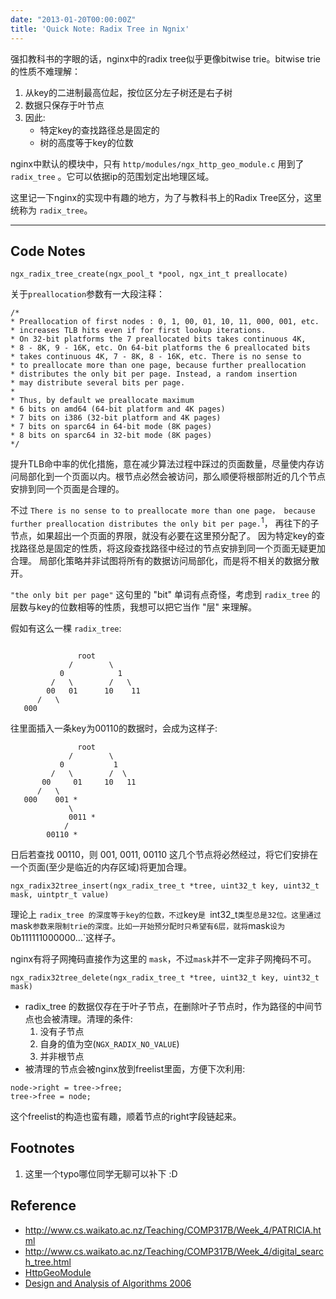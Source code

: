 ```yaml
---
date: "2013-01-20T00:00:00Z"
title: 'Quick Note: Radix Tree in Ngnix'
---
```


强扣教科书的字眼的话，nginx中的radix tree似乎更像bitwise trie。bitwise trie的性质不难理解：

1. 从key的二进制最高位起，按位区分左子树还是右子树
2. 数据只保存于叶节点
3. 因此:
   + 特定key的查找路径总是固定的
   + 树的高度等于key的位数

nginx中默认的模块中，只有 `http/modules/ngx_http_geo_module.c` 用到了 `radix_tree` 。它可以依据ip的范围划定出地理区域。

这里记一下nginx的实现中有趣的地方，为了与教科书上的Radix Tree区分，这里统称为 `radix_tree`。

---------------------

## Code Notes

```
ngx_radix_tree_create(ngx_pool_t *pool, ngx_int_t preallocate)
```

关于`preallocation`参数有一大段注释：

```
/*
* Preallocation of first nodes : 0, 1, 00, 01, 10, 11, 000, 001, etc.
* increases TLB hits even if for first lookup iterations.
* On 32-bit platforms the 7 preallocated bits takes continuous 4K,
* 8 - 8K, 9 - 16K, etc. On 64-bit platforms the 6 preallocated bits
* takes continuous 4K, 7 - 8K, 8 - 16K, etc. There is no sense to
* to preallocate more than one page, because further preallocation
* distributes the only bit per page. Instead, a random insertion
* may distribute several bits per page.
*
* Thus, by default we preallocate maximum
* 6 bits on amd64 (64-bit platform and 4K pages)
* 7 bits on i386 (32-bit platform and 4K pages)
* 7 bits on sparc64 in 64-bit mode (8K pages)
* 8 bits on sparc64 in 32-bit mode (8K pages)
*/

```

提升TLB命中率的优化措施，意在减少算法过程中踩过的页面数量，尽量使内存访问局部化到一个页面以内。根节点必然会被访问，那么顺便将根部附近的几个节点安排到同一个页面是合理的。

不过 `There is no sense to to preallocate more than one page， because further preallocation distributes the only bit per page.`<sup>1</sup>，
再往下的子节点，如果超出一个页面的界限，就没有必要在这里预分配了。
因为特定key的查找路径总是固定的性质，将这段查找路径中经过的节点安排到同一个页面无疑更加合理。
局部化策略并非试图将所有的数据访问局部化，而是将不相关的数据分散开。

`"the only bit per page"` 这句里的 "bit" 单词有点奇怪，考虑到 `radix_tree` 的层数与key的位数相等的性质，我想可以把它当作 "层" 来理解。

假如有这么一棵 `radix_tree`:


```

               root
             /        \
           0            1
         /   \        /   \
        00   01      10    11
      /   \   
   000
```    

往里面插入一条key为00110的数据时，会成为这样子:


```
               root
             /        \
           0           1
         /   \        /  \
       00     01     10   11
      /   \
   000    001 *
             \      
             0011 *
            /
        00110 *
```

日后若查找 00110，则 001, 0011, 00110 这几个节点将必然经过，将它们安排在一个页面(至少是临近的内存区域)将更加合理。

```
ngx_radix32tree_insert(ngx_radix_tree_t *tree, uint32_t key, uint32_t mask, uintptr_t value)
```

理论上 `radix_tree 的深度等于key的位数，不过`key`是 `int32_t` 类型总是32位。这里通过 `mask` 参数来限制trie的深度。比如一开始预分配时只希望有6层，就将 `mask` 设为 `0b111111000000…`这样子。

nginx有将子网掩码直接作为这里的 `mask`，不过`mask`并不一定非子网掩码不可。

```
ngx_radix32tree_delete(ngx_radix_tree_t *tree, uint32_t key, uint32_t mask)
```

+ radix_tree 的数据仅存在于叶子节点，在删除叶子节点时，作为路径的中间节点也会被清理。清理的条件:
  1. 没有子节点
  2. 自身的值为空(`NGX_RADIX_NO_VALUE`)
  3. 并非根节点
+ 被清理的节点会被nginx放到freelist里面，方便下次利用:

```
node->right = tree->free;
tree->free = node;
```

这个freelist的构造也蛮有趣，顺着节点的right字段链起来。

## Footnotes

1. 这里一个typo哪位同学无聊可以补下 :D

## Reference
+ http://www.cs.waikato.ac.nz/Teaching/COMP317B/Week_4/PATRICIA.html
+ http://www.cs.waikato.ac.nz/Teaching/COMP317B/Week_4/digital_search_tree.html
+ [HttpGeoModule](http://wiki.nginx.org/HttpGeoModule)
+ [Design and Analysis of Algorithms 2006](http://www.cs.waikato.ac.nz/Teaching/COMP317B/2006index.html)


